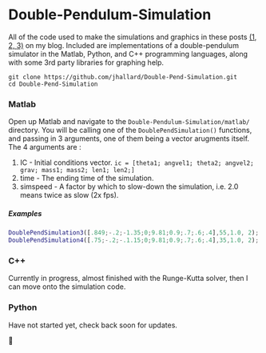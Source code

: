 Double-Pendulum-Simulation
==========================

All of the code used to make the simulations and graphics in these posts [(1, ](https://jhallard.com/blog/double_pendulum.html)[2, ](https://jhallard.com/blog/double_pendulum_2.html)[3)](#) on my blog. Included are implementations of a double-pendulum simulator in the Matlab, Python, and C++ programming languages, along with some 3rd party libraries for graphing help.

```
git clone https://github.com/jhallard/Double-Pend-Simulation.git
cd Double-Pend-Simulation
```

### Matlab

Open up Matlab and navigate to the ``Double-Pendulum-Simulation/matlab/`` directory.
You will be calling one of the ``DoublePendSimulation()`` functions, and passing in 3 arguments, one of them being a vector arugments itself. The 4 arguments are :
1. IC - Initial conditions vector.  `ic = [theta1; angvel1; theta2; angvel2; grav; mass1; mass2; len1; len2;]`
2. time - The ending time of the simulation.
3. simspeed - A factor by which to slow-down the simulation, i.e. 2.0 means twice as slow (2x fps).

##### Examples
```matlab
DoublePendSimulation3([.849;-.2;-1.35;0;9.81;0.9;.7;.6;.4],55,1.0, 2);
DoublePendSimulation4([.75;-.2;-.1.15;0;9.81;0.9;.7;.6;.4],35,1.0, 2);
```

### C++
Currently in progress, almost finished with the Runge-Kutta solver, then I can move onto the simulation code. 

### Python 
Have not started yet, check back soon for updates.


